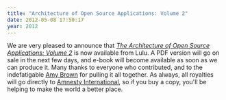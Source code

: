 ```yaml
---
title: "Architecture of Open Source Applications: Volume 2"
date: 2012-05-08 17:50:17
year: 2012
---
```

We are very pleased to announce that <a href="http://www.lulu.com/content/paperback-book/the-architecture-of-open-source-applications-volume-ii/12652487"><em>The Architecture of Open Source Applications: Volume 2</em></a> is now available from Lulu.  A PDF version will go on sale in the next few days, and e-book will become available as soon as we can produce it.  Many thanks to everyone who contributed, and to the indefatigable <a href="http://www.amyrbrown.ca/">Amy Brown</a> for pulling it all together.  As always, all royalties will go directly to <a href="http://www.amnesty.org">Amnesty International</a>, so if you buy a copy, you'll be helping to make the world a better place.
